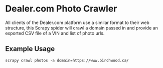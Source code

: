 

# Dealer.com Photo Crawler

All clients of the Dealer.com platform use a similar format to their web structure, this Scrapy spider will crawl a domain passed in and provide an exported CSV file of a VIN and list of photo urls.

## Example Usage

`scrapy crawl photos -a domain=https://www.birchwood.ca/`